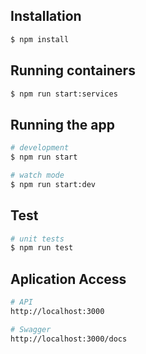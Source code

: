 ## Installation

```bash
$ npm install
```

## Running containers

```bash
$ npm run start:services
```

## Running the app

```bash
# development
$ npm run start

# watch mode
$ npm run start:dev
```

## Test

```bash
# unit tests
$ npm run test
```

## Aplication Access

```bash
# API
http://localhost:3000

# Swagger
http://localhost:3000/docs
```